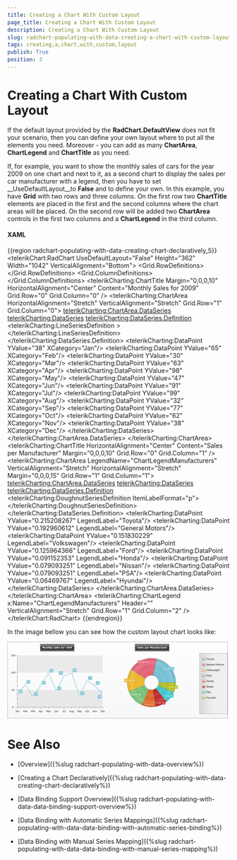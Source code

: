 ```yaml
---
title: Creating a Chart With Custom Layout
page_title: Creating a Chart With Custom Layout
description: Creating a Chart With Custom Layout
slug: radchart-populating-with-data-creating-a-chart-with-custom-layout
tags: creating,a,chart,with,custom,layout
publish: True
position: 3
---
```


# Creating a Chart With Custom Layout



If the default layout provided by the __RadChart.DefaultView__ does not fit your scenario, then you can define your own layout where to put all the elements you need. Moreover - you can add as many __ChartArea__, __ChartLegend__ and __ChartTitle__ as you need.

If, for example, you want to show the monthly sales of cars for the year 2009 on one chart and next to it, as a second chart to display the sales per car manufacturer with a legend, then you have to set __UseDefaultLayout__to __False__ and to define your own. In this example, you have __Grid__ with two rows and three columns. On the first row two __ChartTitle__ elements are placed in the first and the second columns where the chart areas will be placed. On the second row will be added two __ChartArea__ controls in the first two columns and a __ChartLegend__ in the third column.

#### __XAML__

{{region radchart-populating-with-data-creating-chart-declaratively_5}}
	<telerikChart:RadChart UseDefaultLayout="False" Height="362" Width="1042" VerticalAlignment="Bottom">
	    <Grid VerticalAlignment="Stretch" HorizontalAlignment="Stretch" Margin="10,10,0,20">
	        <Grid.RowDefinitions>
	            <RowDefinition Height="Auto" />
	            <RowDefinition Height="*" />
	        </Grid.RowDefinitions>
	        <Grid.ColumnDefinitions>
	            <ColumnDefinition Width="*" />
	            <ColumnDefinition Width="*" />
	            <ColumnDefinition Width="Auto" />
	        </Grid.ColumnDefinitions>
	        <telerikCharting:ChartTitle Margin="0,0,0,10" HorizontalAlignment="Center" Content="Monthly Sales for 2009" 
	            Grid.Row="0" Grid.Column="0" />
	        <telerikCharting:ChartArea HorizontalAlignment="Stretch" VerticalAlignment="Stretch" 
	            Grid.Row="1" Grid.Column="0">
	            <telerikCharting:ChartArea.DataSeries>
	                <!-- Line Chart -->
	                <telerikCharting:DataSeries>
	                    <telerikCharting:DataSeries.Definition>
	                        <telerikCharting:LineSeriesDefinition >
	                        </telerikCharting:LineSeriesDefinition>
	                    </telerikCharting:DataSeries.Definition>
	                    <telerikCharting:DataPoint YValue="38" XCategory="Jan"/>
	                    <telerikCharting:DataPoint YValue="65" XCategory="Feb"/>
	                    <telerikCharting:DataPoint YValue="30" XCategory="Mar"/>
	                    <telerikCharting:DataPoint YValue="63" XCategory="Apr"/>
	                    <telerikCharting:DataPoint YValue="98" XCategory="May"/>
	                    <telerikCharting:DataPoint YValue="47" XCategory="Jun"/>
	                    <telerikCharting:DataPoint YValue="91" XCategory="Jul"/>
	                    <telerikCharting:DataPoint YValue="99" XCategory="Aug"/>
	                    <telerikCharting:DataPoint YValue="32" XCategory="Sep"/>
	                    <telerikCharting:DataPoint YValue="77" XCategory="Oct"/>
	                    <telerikCharting:DataPoint YValue="62" XCategory="Nov"/>
	                    <telerikCharting:DataPoint YValue="38" XCategory="Dec"/>
	                </telerikCharting:DataSeries>
	            </telerikCharting:ChartArea.DataSeries>
	        </telerikCharting:ChartArea>
	        <telerikCharting:ChartTitle HorizontalAlignment="Center" Content="Sales per Manufacturer"
	            Margin="0,0,0,10" Grid.Row="0" Grid.Column="1" />
	        <telerikCharting:ChartArea LegendName="ChartLegendManufacturers" VerticalAlignment="Stretch" HorizontalAlignment="Stretch" 
	            Margin="0,0,0,15" Grid.Row="1" Grid.Column="1">
	            <telerikCharting:ChartArea.DataSeries>
	                <!-- Doughnut Chart -->
	                <telerikCharting:DataSeries>
	                    <telerikCharting:DataSeries.Definition>
	                        <telerikCharting:DoughnutSeriesDefinition ItemLabelFormat="p">
	                        </telerikCharting:DoughnutSeriesDefinition>
	                    </telerikCharting:DataSeries.Definition>
	                    <telerikCharting:DataPoint YValue="0.215208267" LegendLabel="Toyota"/>
	                    <telerikCharting:DataPoint YValue="0.192960612" LegendLabel="General Motors"/>
	                    <telerikCharting:DataPoint YValue="0.151830229" LegendLabel="Volkswagen"/>
	                    <telerikCharting:DataPoint YValue="0.125964366" LegendLabel="Ford"/>
	                    <telerikCharting:DataPoint YValue="0.091152353" LegendLabel="Honda"/>
	                    <telerikCharting:DataPoint YValue="0.079093251" LegendLabel="Nissan"/>
	                    <telerikCharting:DataPoint YValue="0.079093251" LegendLabel="PSA"/>
	                    <telerikCharting:DataPoint YValue="0.06469767" LegendLabel="Hyundai"/>
	                </telerikCharting:DataSeries>
	            </telerikCharting:ChartArea.DataSeries>
	        </telerikCharting:ChartArea>
	        <telerikCharting:ChartLegend x:Name="ChartLegendManufacturers" Header="" VerticalAlignment="Stretch" 
	            Grid.Row="1" Grid.Column="2" />
	    </Grid>
	</telerikChart:RadChart>
	{{endregion}}



In the image bellow you can see how the custom layout chart looks like:

![](images/RadChart_PopulatingWithData_CreatingChartDeclaratively_030.png)

# See Also

 * [Overview]({%slug radchart-populating-with-data-overview%})

 * [Creating a Chart Declaratively]({%slug radchart-populating-with-data-creating-chart-declaratively%})

 * [Data Binding Support Overview]({%slug radchart-populating-with-data-data-binding-support-overview%})

 * [Data Binding with Automatic Series Mappings]({%slug radchart-populating-with-data-data-binding-with-automatic-series-binding%})

 * [Data Binding with Manual Series Mapping]({%slug radchart-populating-with-data-data-binding-with-manual-series-mapping%})
